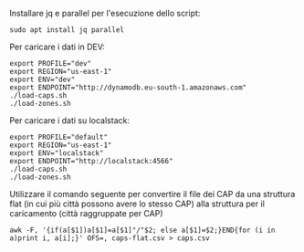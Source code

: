 
Installare jq e parallel per l'esecuzione dello script:

```
sudo apt install jq parallel
```  

Per caricare i dati in DEV:

```
export PROFILE="dev"  
export REGION="us-east-1"  
export ENV="dev"  
export ENDPOINT="http://dynamodb.eu-south-1.amazonaws.com"  
./load-caps.sh  
./load-zones.sh
```  

Per caricare i dati su localstack:

```
export PROFILE="default"  
export REGION="us-east-1"  
export ENV="localstack"  
export ENDPOINT="http://localstack:4566"  
./load-caps.sh  
./load-zones.sh
```  

Utilizzare il comando seguente per convertire il file dei CAP da una struttura flat (in cui più città possono avere lo stesso CAP) alla struttura per il caricamento (città raggruppate per CAP)

```
awk -F, '{if(a[$1])a[$1]=a[$1]"/"$2; else a[$1]=$2;}END{for (i in a)print i, a[i];}' OFS=, caps-flat.csv > caps.csv
```